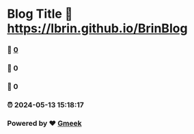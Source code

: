 # Blog Title :link: https://lbrin.github.io/BrinBlog 
### :page_facing_up: [0](https://lbrin.github.io/BrinBlog/tag.html) 
### :speech_balloon: 0 
### :hibiscus: 0 
### :alarm_clock: 2024-05-13 15:18:17 
### Powered by :heart: [Gmeek](https://github.com/Meekdai/Gmeek)
